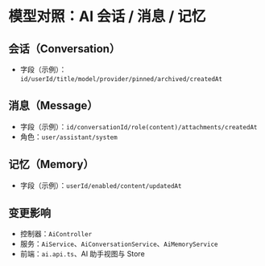 # 模型对照：AI 会话 / 消息 / 记忆

## 会话（Conversation）
- 字段（示例）：`id/userId/title/model/provider/pinned/archived/createdAt`

## 消息（Message）
- 字段（示例）：`id/conversationId/role(content)/attachments/createdAt`
- 角色：`user/assistant/system`

## 记忆（Memory）
- 字段（示例）：`userId/enabled/content/updatedAt`

## 变更影响
- 控制器：`AiController`
- 服务：`AiService`、`AiConversationService`、`AiMemoryService`
- 前端：`ai.api.ts`、AI 助手视图与 Store

